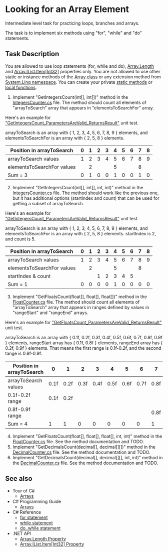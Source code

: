 # Looking for an Array Element

Intermediate level task for practicing loops, branches and arrays.

The task is to implement six methods using "for", "while" and "do" statements.


## Task Description

You are allowed to use loop statements (for, while and do), [Array.Length](https://docs.microsoft.com/en-us/dotnet/api/system.array.length) and [Array.IList.Item[Int32]](https://docs.microsoft.com/en-us/dotnet/api/system.array.system-collections-ilist-item) properties only. You are not allowed to use other static or instance methods of the [Array class](https://docs.microsoft.com/en-us/dotnet/api/system.array?view=netcore-3.1) or any extension method from [System.Linq namespace](https://docs.microsoft.com/en-us/dotnet/api/system.linq). You can create your private [static methods](https://docs.microsoft.com/en-us/dotnet/csharp/programming-guide/classes-and-structs/static-classes-and-static-class-members) or [local functions](https://docs.microsoft.com/en-us/dotnet/csharp/programming-guide/classes-and-structs/local-functions).

1. Implement "GetIntegersCount(int[], int[])" method in the [IntegersCounter.cs](LookingForArrayElements/IntegersCounter.cs) file. The method should count all elements of "arrayToSearch" array that appears in "elementsToSearchFor" array.

Here's an example for ["GetIntegersCount_ParametersAreValid_ReturnsResult"](LookingForArrayElements.Tests/IntegersCounterTests.cs#L55) unit test.

arrayToSearch is an array with { 1, 2, 3, 4, 5, 6, 7, 8, 9 } elements, and elementsToSearchFor is an array with { 2, 5, 8 } elements.

| Position in arrayToSearch  | 0 | 1 | 2 | 3 | 4 | 5 | 6 | 7 | 8 |
|----------------------------|---|---|---|---|---|---|---|---|---|
| arrayToSearch values       | 1 | 2 | 3 | 4 | 5 | 6 | 7 | 8 | 9 |
| elementsToSearchFor values |   | 2 |   |   | 5 |   |   | 8 |   |
| Sum = 3                    | 0 | 1 | 0 | 0 | 1 | 0 | 0 | 1 | 0 |


2. Implement "GetIntegersCount(int[], int[], int, int)" method in the [IntegersCounter.cs](LookingForArrayElements/IntegersCounter.cs) file. The method should work like the previous one, but it has additional options (startIndex and count) that can be used for getting a subset of arrayToSearch.

Here's an example for ["GetIntegersCount_ParametersAreValid_ReturnsResult"](LookingForArrayElements.Tests/IntegersCounterTests.cs#L136) unit test.

arrayToSearch is an array with { 1, 2, 3, 4, 5, 6, 7, 8, 9 } elements, and elementsToSearchFor is an array with { 2, 5, 8 } elements. startIndex is 2, and count is 5.

| Position in arrayToSearch  | 0 | 1 | 2 | 3 | 4 | 5 | 6 | 7 | 8 |
|----------------------------|---|---|---|---|---|---|---|---|---|
| arrayToSearch values       | 1 | 2 | 3 | 4 | 5 | 6 | 7 | 8 | 9 |
| elementsToSearchFor values |   | 2 |   |   | 5 |   |   | 8 |   |
| startIndex & count         |   |   | 1 | 2 | 3 | 4 | 5 |   |   |
| Sum = 1                    | 0 | 0 | 0 | 0 | 1 | 0 | 0 | 0 | 0 |


3. Implement "GetFloatsCount(float[], float[], float[])" method in the [FloatCounter.cs](LookingForArrayElements/FloatCounter.cs) file. The method should count all elements of "arrayToSearch" array that appears in ranges defined by values in "rangeStart" and "rangeEnd" arrays.

Here's an example for ["GetFloatsCount_ParametersAreValid_ReturnsResult"](LookingForArrayElements.Tests/FloatCounterTests.cs#L92) unit test.

arrayToSearch is an array with { 0.1f, 0.2f, 0.3f, 0.4f, 0.5f, 0.6f, 0.7f, 0.8f, 0.9f } elements, rangeStart array has { 0.1f, 0.8f } elements, rangeEnd array has { 0.2f, 0.9f } elements. That means the first range is 0.1f-0.2f, and the second tange is 0.8f-0.9f.

| Position in arrayToSearch  |   0  |   1  |    2 |   3  |   4  |   5  |   6  |   7  |   8  |
|----------------------------|------|------|------|------|------|------|------|------|------|
| arrayToSearch values       | 0.1f | 0.2f | 0.3f | 0.4f | 0.5f | 0.6f | 0.7f | 0.8f | 0.9f |
| 0.1f-0.2f range            | 0.1f | 0.2f |      |      |      |      |      |      |      |
| 0.8f-0.9f range            |      |      |      |      |      |      |      | 0.8f | 0.9f |
| Sum = 4                    |   1  |   1  |   0  |   0  |   0  |   0  |   0  |   1  |   1  |


4. Implement "GetFloatsCount(float[], float[], float[], int, int)" method in the [FloatCounter.cs](LookingForArrayElements/FloatCounter.cs) file. See the method documentation and TODO.
5. Implement "GetDecimalsCount(decimal[], decimal[][])" method in the [DecimalCounter.cs](LookingForArrayElements/DecimalCounter.cs) file. See the method documentation and TODO.
6. Implement "GetDecimalsCount(decimal[], decimal[][], int, int)" method in the [DecimalCounter.cs](LookingForArrayElements/DecimalCounter.cs) file. See the method documentation and TODO.


## See also

* Tour of C#
  * [Arrays](https://docs.microsoft.com/en-us/dotnet/csharp/tour-of-csharp/arrays)
* C# Programming Guide
  * [Arrays](https://docs.microsoft.com/en-us/dotnet/csharp/programming-guide/arrays/)
* C# Reference
  * [for statement](https://docs.microsoft.com/en-us/dotnet/csharp/language-reference/keywords/for)
  * [while statement](https://docs.microsoft.com/en-us/dotnet/csharp/language-reference/keywords/while)
  * [do..while statement](https://docs.microsoft.com/en-us/dotnet/csharp/language-reference/keywords/do)
* .NET API
  * [Array.Length Property](https://docs.microsoft.com/en-us/dotnet/api/system.array.length)
  * [Array.IList.Item[Int32] Property](https://docs.microsoft.com/en-us/dotnet/api/system.array.system-collections-ilist-item)
